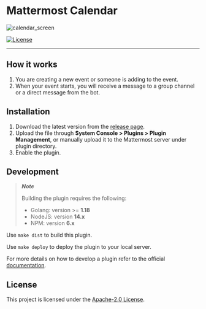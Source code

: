 # Mattermost Calendar

![calendar_screen](https://user-images.githubusercontent.com/22306239/215186997-f9b3c151-c0cc-4c46-b5c7-558f1251911b.png)

[![License](https://img.shields.io/badge/License-Apache%202.0-blue.svg)](https://opensource.org/licenses/Apache-2.0)

---

## How it works

1. You are creating a new event or someone is adding to the event.
2. When your event starts, you will receive a message to a group channel or a direct message from the bot.

## Installation

1. Download the latest version from the [release page](https://github.com/dmitrijkir/mattermost-plugin-calendar/releases).
2. Upload the file through **System Console > Plugins > Plugin Management**, or manually upload it to the Mattermost server under plugin directory.
3. Enable the plugin.


## Development

> **_Note_**
>
> Building the plugin requires the following:
> - Golang: version >= **1.18**
> - NodeJS: version **14.x**
> - NPM: version **6.x**

Use ```make dist``` to build this plugin.

Use `make deploy` to deploy the plugin to your local server.

For more details on how to develop a plugin refer to the official [documentation](https://developers.mattermost.com/extend/plugins/).

## License

This project is licensed under the [Apache-2.0 License](LICENSE).
